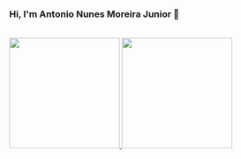 ### Hi, I'm Antonio Nunes Moreira Junior 👋

<br/>
 <div>
  <a href="https://github.com/jrnunes1993">
  <img height="200em" src="https://github-readme-stats.vercel.app/api?username=jrnunes1993&show_icons=true&theme=dracula&include_all_commits=true&count_private=true"/>
  <img height="200em" src="https://github-readme-stats.vercel.app/api/top-langs/?username=jrnunes1993&layout=compact&langs_count=7&theme=dracula"/>
</div>
